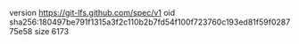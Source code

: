 version https://git-lfs.github.com/spec/v1
oid sha256:180497be791f1315a3f2c110b2b7fd54f100f723760c193ed81f59f028775e58
size 6173
